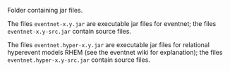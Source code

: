 Folder containing jar files. 

The files `eventnet-x.y.jar` are executable jar files for eventnet; the files `eventnet-x.y-src.jar` contain source files.

The files `eventnet.hyper-x.y.jar` are executable jar files for relational hyperevent models RHEM (see the eventnet wiki for explanation); the files `eventnet.hyper-x.y-src.jar` contain source files.
